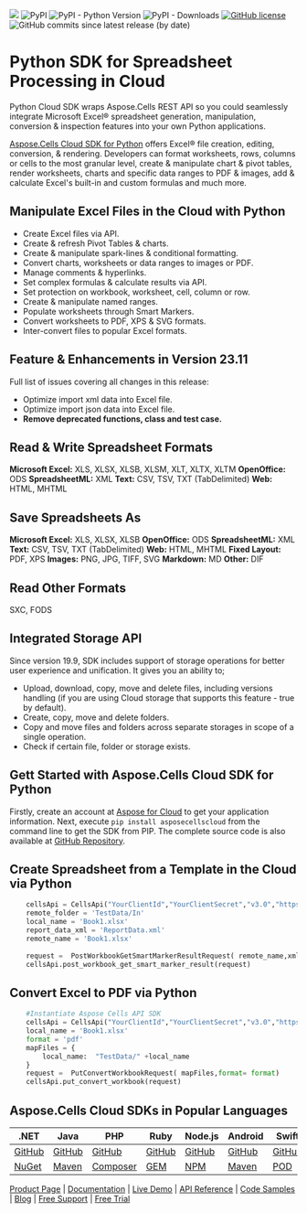 ![](https://img.shields.io/badge/REST%20API-v3.0-lightgrey) ![PyPI](https://img.shields.io/pypi/v/asposecellscloud) ![PyPI - Python Version](https://img.shields.io/pypi/pyversions/asposecellscloud) ![PyPI - Downloads](https://img.shields.io/pypi/dm/asposecellscloud)  [![GitHub license](https://img.shields.io/github/license/aspose-cells-cloud/aspose-cells-cloud-python)](https://github.com/aspose-cells-cloud/aspose-cells-cloud-python/blob/master/LICENSE) ![GitHub commits since latest release (by date)](https://img.shields.io/github/commits-since/aspose-cells-cloud/aspose-cells-cloud-python/23.11)


# Python SDK for Spreadsheet Processing in Cloud

Python Cloud SDK wraps Aspose.Cells REST API so you could seamlessly integrate Microsoft Excel® spreadsheet generation, manipulation, conversion & inspection features into your own Python applications. 

[Aspose.Cells Cloud SDK for Python](https://products.aspose.cloud/cells/python) offers Excel® file creation, editing, conversion, & rendering. Developers can format worksheets, rows, columns or cells to the most granular level, create & manipulate chart & pivot tables, render worksheets, charts and specific data ranges to PDF & images, add & calculate Excel's built-in and custom formulas and much more.

## Manipulate Excel Files in the Cloud with Python

- Create Excel files via API.
- Create & refresh Pivot Tables & charts.
- Create & manipulate spark-lines & conditional formatting.
- Convert charts, worksheets or data ranges to images or PDF.
- Manage comments & hyperlinks.
- Set complex formulas & calculate results via API.
- Set protection on workbook, worksheet, cell, column or row.
- Create & manipulate named ranges.
- Populate worksheets through Smart Markers.
- Convert worksheets to PDF, XPS & SVG formats.
- Inter-convert files to popular Excel formats.

## Feature & Enhancements in Version 23.11

Full list of issues covering all changes in this release:

- Optimize import xml data into Excel file.
- Optimize import json data into Excel file.
- **Remove deprecated functions, class and test case.**


 
## Read & Write Spreadsheet Formats

**Microsoft Excel:** XLS, XLSX, XLSB, XLSM, XLT, XLTX, XLTM
**OpenOffice:** ODS
**SpreadsheetML:** XML
**Text:** CSV, TSV, TXT (TabDelimited)
**Web:** HTML, MHTML

## Save Spreadsheets As

**Microsoft Excel:** XLS, XLSX, XLSB
**OpenOffice:** ODS
**SpreadsheetML:** XML
**Text:** CSV, TSV, TXT (TabDelimited)
**Web:** HTML, MHTML
**Fixed Layout:** PDF, XPS
**Images:** PNG, JPG, TIFF, SVG
**Markdown:** MD
**Other:** DIF

## Read Other Formats

SXC, FODS

## Integrated Storage API

Since version 19.9, SDK includes support of storage operations for better user experience and unification. It gives you an ability to;

- Upload, download, copy, move and delete files, including versions handling (if you are using Cloud storage that supports this feature - true by default).
- Create, copy, move and delete folders.
- Copy and move files and folders across separate storages in scope of a single operation.
- Check if certain file, folder or storage exists.

## Gett Started with Aspose.Cells Cloud SDK for Python

Firstly, create an account at [Aspose for Cloud](https://dashboard.aspose.cloud/#/apps) to get your application information. Next, execute `pip install asposecellscloud` from the command line to get the SDK from PIP. The complete source code is also available at [GitHub Repository](https://github.com/aspose-cells-cloud/aspose-cells-cloud-python).

## Create Spreadsheet from a Template in the Cloud via Python

```python
    cellsApi = CellsApi("YourClientId","YourClientSecret","v3.0","https://api.aspose.cloud")
    remote_folder = 'TestData/In'
    local_name = 'Book1.xlsx'
    report_data_xml = 'ReportData.xml'
    remote_name = 'Book1.xlsx'
    
    request =  PostWorkbookGetSmartMarkerResultRequest( remote_name,xml_file= remote_folder + '/' +report_data_xml,folder= remote_folder,out_path= 'OutResult/SmartMarkerResult.xlsx',storage_name= '',out_storage_name= '')
    cellsApi.post_workbook_get_smart_marker_result(request)
```

## Convert Excel to PDF via Python 

```python
    #Instantiate Aspose Cells API SDK
    cellsApi = CellsApi("YourClientId","YourClientSecret","v3.0","https://api.aspose.cloud")
    local_name = 'Book1.xlsx'
    format = 'pdf'
    mapFiles = { 
        local_name:  "TestData/" +local_name             
    }
    request =  PutConvertWorkbookRequest( mapFiles,format= format)
    cellsApi.put_convert_workbook(request)
```

## Aspose.Cells Cloud SDKs in Popular Languages

| .NET | Java | PHP | Ruby | Node.js | Android | Swift | Perl | GO |
|---|---|---|---|---|---|---|---|---|
| [GitHub](https://github.com/aspose-cells-cloud/aspose-cells-cloud-dotnet) | [GitHub](https://github.com/aspose-cells-cloud/aspose-cells-cloud-java) | [GitHub](https://github.com/aspose-cells-cloud/aspose-cells-cloud-php) | [GitHub](https://github.com/aspose-cells-cloud/aspose-cells-cloud-ruby)  | [GitHub](https://github.com/aspose-cells-cloud/aspose-cells-cloud-node) | [GitHub](https://github.com/aspose-cells-cloud/aspose-cells-cloud-android)  | [GitHub](https://github.com/aspose-cells-cloud/aspose-cells-cloud-swift) | [GitHub](https://github.com/aspose-cells-cloud/aspose-cells-cloud-perl) | [GitHub](https://github.com/aspose-cells-cloud/aspose-cells-cloud-go) |
| [NuGet](https://www.nuget.org/packages/Aspose.Cells-Cloud/) | [Maven](https://repository.aspose.cloud/webapp/#/artifacts/browse/tree/General/repo/com/aspose/aspose-cells-cloud) | [Composer](https://packagist.org/packages/aspose/cells-sdk-php) | [GEM](https://rubygems.org/gems/aspose_cells_cloud)  | [NPM](https://www.npmjs.com/package/asposecellscloud) | [Maven](https://repository.aspose.cloud/webapp/#/artifacts/browse/tree/General/repo/com/aspose/aspose-cells-cloud-android) | [POD](https://cocoapods.org/pods/AsposeCellsCloud) |  [CPAN](https://metacpan.org/release/AsposeCellsCloud-CellsApi) | [GO](https://pkg.go.dev/github.com/aspose-cells-cloud/aspose-cells-cloud-go/v20?tab=overview) |


[Product Page](https://products.aspose.cloud/cells/python) | [Documentation](https://docs.aspose.cloud/cells/) | [Live Demo](https://products.aspose.app/cells/family) | [API Reference](https://apireference.aspose.cloud/cells/) | [Code Samples](https://github.com/aspose-cells-cloud/aspose-cells-cloud-python/tree/master/test) | [Blog](https://blog.aspose.cloud/category/cells/) | [Free Support](https://forum.aspose.cloud/c/cells) | [Free Trial](https://dashboard.aspose.cloud/#/apps)
